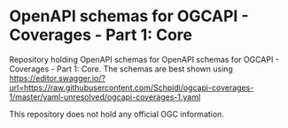 # OpenAPI schemas for OGCAPI - Coverages - Part 1: Core

Repository holding OpenAPI schemas for OpenAPI schemas for OGCAPI - Coverages -
Part 1: Core. The schemas are best shown using
https://editor.swagger.io/?url=https://raw.githubusercontent.com/Schpidi/ogcapi-coverages-1/master/yaml-unresolved/ogcapi-coverages-1.yaml

This repository does not hold any official OGC information.
